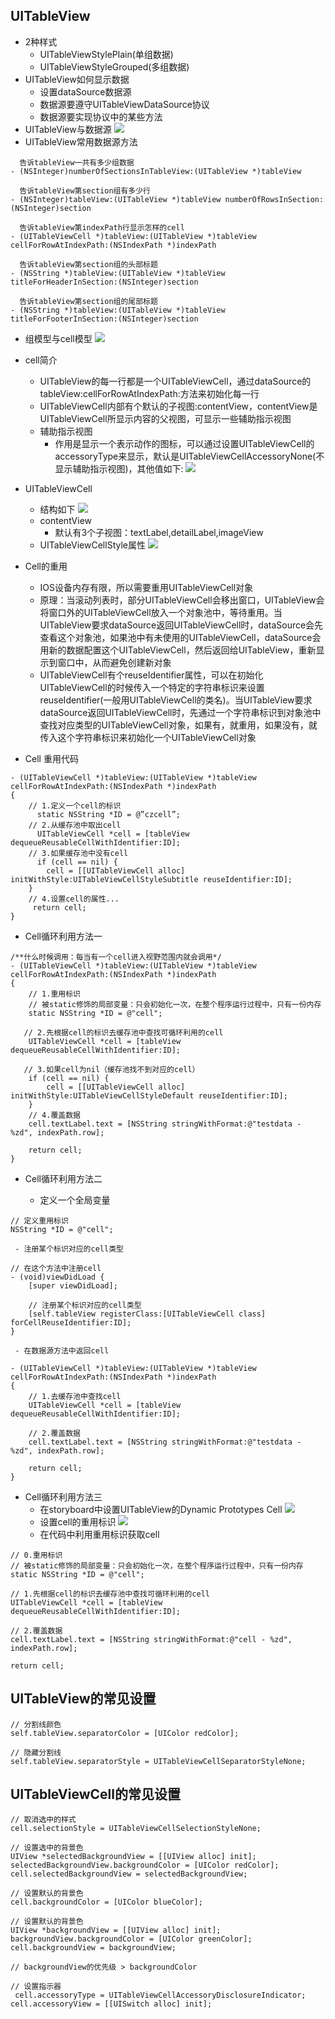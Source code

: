 ## UITableView
- 2种样式
  - UITableViewStylePlain(单组数据)
  - UITableViewStyleGrouped(多组数据)
- UITableView如何显示数据
    - 设置dataSource数据源
    - 数据源要遵守UITableViewDataSource协议
    - 数据源要实现协议中的某些方法
- UITableView与数据源
  ![](image/UI基础013.png)
- UITableView常用数据源方法
```objc
  告诉tableView一共有多少组数据
- (NSInteger)numberOfSectionsInTableView:(UITableView *)tableView

  告诉tableView第section组有多少行
- (NSInteger)tableView:(UITableView *)tableView numberOfRowsInSection:(NSInteger)section

  告诉tableView第indexPath行显示怎样的cell
- (UITableViewCell *)tableView:(UITableView *)tableView cellForRowAtIndexPath:(NSIndexPath *)indexPath

  告诉tableView第section组的头部标题
- (NSString *)tableView:(UITableView *)tableView titleForHeaderInSection:(NSInteger)section

  告诉tableView第section组的尾部标题
- (NSString *)tableView:(UITableView *)tableView titleForFooterInSection:(NSInteger)section
```
- 组模型与cell模型
![](image/UI基础014.png)
- cell简介
     - UITableView的每一行都是一个UITableViewCell，通过dataSource的tableView:cellForRowAtIndexPath:方法来初始化每一行
     - UITableViewCell内部有个默认的子视图:contentView，contentView是UITableViewCell所显示内容的父视图，可显示一些辅助指示视图
     - 辅助指示视图
         - 作用是显示一个表示动作的图标，可以通过设置UITableViewCell的accessoryType来显示，默认是UITableViewCellAccessoryNone(不显示辅助指示视图)，其他值如下:
  ![](image/UI基础015.png)
- UITableViewCell
  - 结构如下
![](image/UI基础016.png)
  - contentView
    - 默认有3个子视图：textLabel,detailLabel,imageView
  - UITableViewCellStyle属性
  ![](image/UI基础017.png)
- Cell的重用
  - IOS设备内存有限，所以需要重用UITableViewCell对象
  - 原理：当滚动列表时，部分UITableViewCell会移出窗口，UITableView会将窗口外的UITableViewCell放入一个对象池中，等待重用。当UITableView要求dataSource返回UITableViewCell时，dataSource会先查看这个对象池，如果池中有未使用的UITableViewCell，dataSource会用新的数据配置这个UITableViewCell，然后返回给UITableView，重新显示到窗口中，从而避免创建新对象
  - UITableViewCell有个reuseIdentifier属性，可以在初始化UITableViewCell的时候传入一个特定的字符串标识来设置reuseIdentifier(一般用UITableViewCell的类名)。当UITableView要求dataSource返回UITableViewCell时，先通过一个字符串标识到对象池中查找对应类型的UITableViewCell对象，如果有，就重用，如果没有，就传入这个字符串标识来初始化一个UITableViewCell对象

- Cell 重用代码
```objc
- (UITableViewCell *)tableView:(UITableView *)tableView cellForRowAtIndexPath:(NSIndexPath *)indexPath
{
    // 1.定义一个cell的标识
      static NSString *ID = @”czcell”;
    // 2.从缓存池中取出cell
      UITableViewCell *cell = [tableView dequeueReusableCellWithIdentifier:ID];
    // 3.如果缓存池中没有cell
      if (cell == nil) {
        cell = [[UITableViewCell alloc] initWithStyle:UITableViewCellStyleSubtitle reuseIdentifier:ID];
    }
    // 4.设置cell的属性...
     return cell;
}
```
- Cell循环利用方法一
```objc
/**什么时候调用：每当有一个cell进入视野范围内就会调用*/
- (UITableViewCell *)tableView:(UITableView *)tableView cellForRowAtIndexPath:(NSIndexPath *)indexPath
{
    // 1.重用标识
    // 被static修饰的局部变量：只会初始化一次，在整个程序运行过程中，只有一份内存
    static NSString *ID = @"cell";

   // 2.先根据cell的标识去缓存池中查找可循环利用的cell
    UITableViewCell *cell = [tableView dequeueReusableCellWithIdentifier:ID];

   // 3.如果cell为nil（缓存池找不到对应的cell）
    if (cell == nil) {
        cell = [[UITableViewCell alloc] initWithStyle:UITableViewCellStyleDefault reuseIdentifier:ID];
    }
    // 4.覆盖数据
    cell.textLabel.text = [NSString stringWithFormat:@"testdata - %zd", indexPath.row];

    return cell;
}
```
- Cell循环利用方法二

     - 定义一个全局变量
```objc
// 定义重用标识
NSString *ID = @"cell";
```
     - 注册某个标识对应的cell类型

```objc
// 在这个方法中注册cell
- (void)viewDidLoad {
    [super viewDidLoad];

    // 注册某个标识对应的cell类型
    [self.tableView registerClass:[UITableViewCell class] forCellReuseIdentifier:ID];
}
```
     - 在数据源方法中返回cell

```objc
- (UITableViewCell *)tableView:(UITableView *)tableView cellForRowAtIndexPath:(NSIndexPath *)indexPath
{
    // 1.去缓存池中查找cell
    UITableViewCell *cell = [tableView dequeueReusableCellWithIdentifier:ID];

    // 2.覆盖数据
    cell.textLabel.text = [NSString stringWithFormat:@"testdata - %zd", indexPath.row];

    return cell;
}
```

- Cell循环利用方法三
     - 在storyboard中设置UITableView的Dynamic Prototypes Cell
![](images/UI基础018.png)
     - 设置cell的重用标识
![](images/UI基础019.png)
     - 在代码中利用重用标识获取cell
```objc
// 0.重用标识
// 被static修饰的局部变量：只会初始化一次，在整个程序运行过程中，只有一份内存
static NSString *ID = @"cell";

// 1.先根据cell的标识去缓存池中查找可循环利用的cell
UITableViewCell *cell = [tableView dequeueReusableCellWithIdentifier:ID];

// 2.覆盖数据
cell.textLabel.text = [NSString stringWithFormat:@"cell - %zd", indexPath.row];

return cell;
```
## UITableView的常见设置
```objc
// 分割线颜色
self.tableView.separatorColor = [UIColor redColor];

// 隐藏分割线
self.tableView.separatorStyle = UITableViewCellSeparatorStyleNone;
```
## UITableViewCell的常见设置
```objc
// 取消选中的样式
cell.selectionStyle = UITableViewCellSelectionStyleNone;

// 设置选中的背景色
UIView *selectedBackgroundView = [[UIView alloc] init];
selectedBackgroundView.backgroundColor = [UIColor redColor];
cell.selectedBackgroundView = selectedBackgroundView;

// 设置默认的背景色
cell.backgroundColor = [UIColor blueColor];

// 设置默认的背景色
UIView *backgroundView = [[UIView alloc] init];
backgroundView.backgroundColor = [UIColor greenColor];
cell.backgroundView = backgroundView;

// backgroundView的优先级 > backgroundColor

// 设置指示器
 cell.accessoryType = UITableViewCellAccessoryDisclosureIndicator;
cell.accessoryView = [[UISwitch alloc] init];
```





